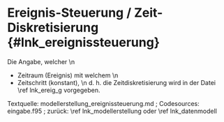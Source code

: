 Ereignis-Steuerung / Zeit-Diskretisierung {#lnk_ereignissteuerung}
=========================================

Die Angabe, welcher \n
- Zeitraum (Ereignis) mit welchem \n
- Zeitschritt (konstant), \n
d. h. die Zeitdiskretisierung wird in der Datei \ref lnk_ereig_g vorgegeben.

Textquelle: modellerstellung_ereignissteuerung.md ; 
Codesources: eingabe.f95 ;
zurück: \ref lnk_modellerstellung oder \ref lnk_datenmodell
 
